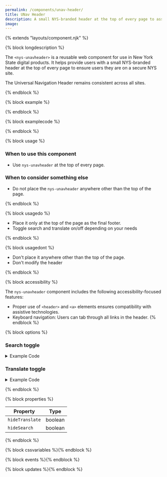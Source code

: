 ```yaml
---
permalink: /components/unav-header/
title: UNav Header
description: A small NYS-branded header at the top of every page to assure users they are on a secure NYS site.
image: 
---
```


{% extends "layouts/component.njk" %}

{% block longdescription %}

The <code class="language-js">&lt;nys-unavheader&gt;</code> is a reusable web component for use in New York State digital products. It helps provide users with a small NYS-branded header at the top of every page to ensure users they are on a secure NYS site.

<nys-icon name="info"></nys-icon> The Universal Navigation Header remains consistent across all sites.

{% endblock %}

{% block example %}

<nys-unavheader></nys-unavheader>
{% endblock %}

{% block examplecode %}

<nys-unavheader></nys-unavheader>

{% endblock %}

{% block usage %}

### When to use this component
  - Use `nys-unavheader` at the top of every page.
### When to consider something else
  - Do not place the `nys-unavheader` anywhere other than the top of the page.

{% endblock %}

{% block usagedo %}

  - Place it only at the top of the page as the final footer.
  - Toggle search and translate on/off depending on your needs

{% endblock %}

{% block usagedont %}

  - Don't place it anywhere other than the top of the page.
  - Don't modify the header

{% endblock %}

{% block accessibility %}

The <code class="language-js">nys-unavheader</code> component includes the following accessibility-focused features:

  - Proper use of `<header>` and `<a>` elements ensures compatibility with assistive technologies.
  - Keyboard navigation: Users can tab through all links in the header.
{% endblock %}

{% block options %}

### Search toggle

<nys-unavheader hideSearch></nys-unavheader>

<details>
<summary>Example Code</summary>

```html
<nys-unavheader hideSearch></nys-unavheader>
```
</details>

### Translate toggle

<nys-unavheader hideTranslate ></nys-unavheader>

<details>
<summary>Example Code</summary>

```html
<nys-unavheader hideTranslate></nys-unavheader>
```
</details>

{% endblock %}

{% block properties %}

<table>
  <thead>
    <tr>
      <th>Property</th>
      <th>Type</th>
    </tr>
  </thead>
  <tbody>
    <tr>
      <td><code>hideTranslate</code></td>
      <td>boolean</td>
    </tr>
    <tr>
      <td><code>hideSearch</code></td>
      <td>boolean</td>
    </tr>
  </tbody>
</table>
{% endblock %}



{% block cssvariables %}{% endblock %}

{% block events %}{% endblock %}

{% block updates %}{% endblock %}

